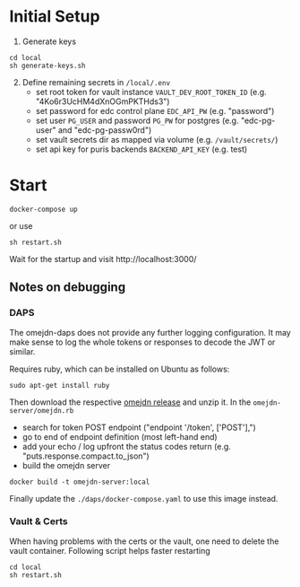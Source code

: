 # Initial Setup
1. Generate keys
```shell
cd local
sh generate-keys.sh
```
2. Define remaining secrets in `/local/.env`
   - set root token for vault instance `VAULT_DEV_ROOT_TOKEN_ID` (e.g. "4Ko6r3UcHM4dXnOGmPKTHds3")
   - set password for edc control plane `EDC_API_PW` (e.g. "password")
   - set user `PG_USER` and password `PG_PW` for postgres (e.g. "edc-pg-user" and "edc-pg-passw0rd")
   - set vault secrets dir as mapped via volume (e.g. `/vault/secrets/`)
   - set api key for puris backends `BACKEND_API_KEY` (e.g. test)

# Start
```shell
docker-compose up
```
or use
```
sh restart.sh
```
Wait for the startup and visit http://localhost:3000/

## Notes on debugging

### DAPS
The omejdn-daps does not provide any further logging configuration.
It may make sense to log the whole tokens or responses to decode the JWT or similar.

Requires ruby, which can be installed on Ubuntu as follows:
```shell
sudo apt-get install ruby
```

Then download the respective [omejdn release](https://github.com/Fraunhofer-AISEC/omejdn-server/releases/tag/v1.7.1) and unzip it.
In the `omejdn-server/omejdn.rb`
- search for token POST endpoint ("endpoint '/token', ['POST'],")
- go to end of endpoint definition (most left-hand end)
- add your echo / log upfront the status codes return (e.g. "puts.response.compact.to_json")
- build the omejdn server
```shell
docker build -t omejdn-server:local
```

Finally update the `./daps/docker-compose.yaml` to use this image instead.

### Vault & Certs
When having problems with the certs or the vault, one need to delete the vault container.
Following script helps faster restarting
```shell
cd local
sh restart.sh
```
